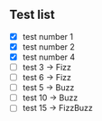 ## Test list

- [X] test number 1
- [X] test number 2
- [X] test number 4
- [ ] test 3 -> Fizz
- [ ] test 6 -> Fizz
- [ ] test 5 -> Buzz
- [ ] test 10 -> Buzz
- [ ] test 15 -> FizzBuzz